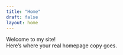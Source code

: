 ```yaml
---
title: "Home"
draft: false
layout: home
---
```


Welcome to my site!  
Here’s where your real homepage copy goes.
